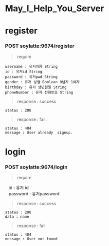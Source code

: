 # May_I_Help_You_Server

# register
### POST soylatte:9674/register
>require  

    username : 유저이름 String  
    id : 유저id String  
    password : 유저pwd String  
    gender : 유저 성별 Boolean 0남자 1여자  
    birthday : 유저 생년월일 String  
    phoneNumber : 유저 전화번호 String  
>response : success   

    status : 200    
>response : fail.  

    status : 404  
    message : User already  signup.  

# login
### POST soylatte:9674/login
> require  

    id : 유저 id  
    password : 유저password  
>response : success

    status : 200
    data : name  
>response : fail

    status : 404
    message : User not found
